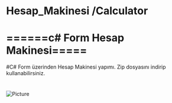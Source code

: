 # Hesap_Makinesi /Calculator
# ======c# Form Hesap Makinesi=====
#C# Form üzerinden Hesap Makinesi yapımı.
Zip dosyasını indirip kullanabilirsiniz.
# 
![Picture](https://user-images.githubusercontent.com/75863129/236577515-db93f649-201c-4e57-81a7-1be81c242338.png)
